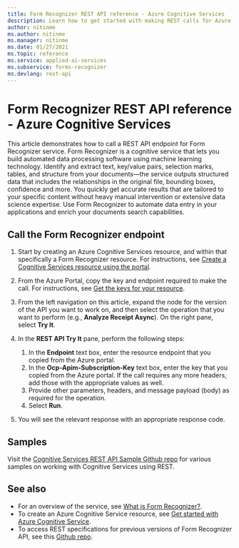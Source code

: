 ```yaml
---
title: Form Recognizer REST API reference - Azure Cognitive Services
description: Learn how to get started with making REST calls for Azure Cognitive Services Form Recognizer API
author: nitinme
ms.author: nitinme
ms.manager: nitinme
ms.date: 01/27/2021
ms.topic: reference
ms.service: applied-ai-services
ms.subservice: forms-recognizer
ms.devlang: rest-api
---
```


# Form Recognizer REST API reference - Azure Cognitive Services

This article demonstrates how to call a REST API endpoint for Form Recognizer service. Form Recognizer is a cognitive service that lets you build automated data processing software using machine learning technology. Identify and extract text, key/value pairs, selection marks, tables, and structure from your documents—the service outputs structured data that includes the relationships in the original file, bounding boxes, confidence and more. You quickly get accurate results that are tailored to your specific content without heavy manual intervention or extensive data science expertise. Use Form Recognizer to automate data entry in your applications and enrich your documents search capabilities.

## Call the Form Recognizer endpoint

1. Start by creating an Azure Cognitive Services resource, and within that specifically a Form Recognizer resource. For instructions, see [Create a Cognitive Services resource using the portal](https://docs.microsoft.com/azure/cognitive-services/cognitive-services-apis-create-account).
1. From the Azure Portal, copy the key and endpoint required to make the call. For instructions, see [Get the keys for your resource](https://docs.microsoft.com/azure/cognitive-services/cognitive-services-apis-create-account#get-the-keys-for-your-resource).
1. From the left navigation on this article, expand the node for the version of the API you want to work on, and then select the operation that you want to perform (e.g., **Analyze Receipt Async**). On the right pane, select **Try It**.
1. In the **REST API Try It** pane, perform the following steps:

    1. In the **Endpoint** text box, enter the resource endpoint that you copied from the Azure portal.
    1. In the **Ocp-Apim-Subscription-Key** text box, enter the key that you copied from the Azure portal. If the call requires any more headers, add those with the appropriate values as well.
    1. Provide other parameters, headers, and message payload (body) as required for the operation.
    1. Select **Run**.
1. You will see the relevant response with an appropriate response code.

## Samples

Visit the [Cognitive Services REST API Sample Github repo](https://github.com/Azure-Samples/cognitive-services-REST-api-samples) for various samples on working with Cognitive Services using REST.

## See also

- For an overview of the service, see [What is Form Recognizer?](https://docs.microsoft.com/azure/cognitive-services/form-recognizer/overview).
- To create an Azure Cognitive Service resource, see [Get started with Azure Cognitive Service](https://docs.microsoft.com/azure/cognitive-services/cognitive-services-apis-create-account).
- To access REST specifications for previous versions of Form Recognizer API, see this [Github repo](https://github.com/Azure/azure-rest-api-specs/tree/master/specification/cognitiveservices/data-plane/FormRecognizer).